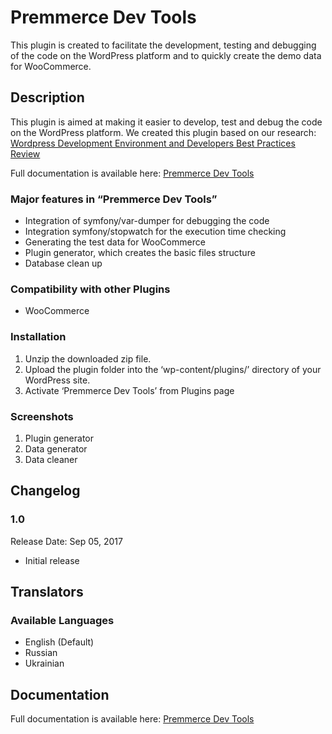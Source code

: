 # Premmerce Dev Tools

This plugin is created to facilitate the development, testing and debugging of the code on the WordPress platform and to quickly create the demo data for WooCommerce.

## Description

This plugin is aimed at making it easier to develop, test and debug the code on the WordPress platform.
We created this plugin based on our research: [Wordpress Development Environment and Developers Best Practices Review](https://premmerce.com/wordpress-development-environment-developers-best-practices-review/)

Full documentation is available here: [Premmerce Dev Tools](https://premmerce.com/premmerce-dev-tools/)

### Major features in “Premmerce Dev Tools”

* Integration of symfony/var-dumper for debugging the code
* Integration symfony/stopwatch for the execution time checking
* Generating the test data for WooCommerce
* Plugin generator, which creates the basic files structure
* Database clean up

### Compatibility with other Plugins

* WooCommerce

### Installation

1. Unzip the downloaded zip file.
1. Upload the plugin folder into the ‘wp-content/plugins/’ directory of your WordPress site.
1. Activate ‘Premmerce Dev Tools’ from Plugins page

### Screenshots

1. Plugin generator
2. Data generator
3. Data cleaner


## Changelog

### 1.0

Release Date: Sep 05, 2017

* Initial release

## Translators

### Available Languages

* English (Default)
* Russian
* Ukrainian

## Documentation

Full documentation is available here: [Premmerce Dev Tools](https://premmerce.com/premmerce-dev-tools/)

